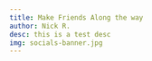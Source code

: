```yaml
---
title: Make Friends Along the way
author: Nick R.
desc: this is a test desc
img: socials-banner.jpg
---
```



